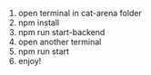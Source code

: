 1. open terminal in cat-arena folder
2. npm install
3. npm run start-backend 
4. open another terminal
5. npm run start
6. enjoy!

